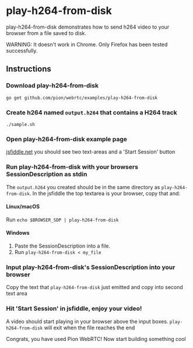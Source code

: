 # play-h264-from-disk
play-h264-from-disk demonstrates how to send h264 video to your browser from a file saved to disk.

WARNING: It doesn't work in Chrome. Only Firefox has been tested successfully.


## Instructions
### Download play-h264-from-disk
```
go get github.com/pion/webrtc/examples/play-h264-from-disk
```

### Create h264 named `output.h264` that contains a H264 track
```
./sample.sh
```

### Open play-h264-from-disk example page
[jsfiddle.net](https://jsfiddle.net/234b95ja/) you should see two text-areas and a 'Start Session' button

### Run play-h264-from-disk with your browsers SessionDescription as stdin
The `output.h264` you created should be in the same directory as `play-h264-from-disk`. In the jsfiddle the top textarea is your browser, copy that and:

#### Linux/macOS
Run `echo $BROWSER_SDP | play-h264-from-disk`
#### Windows
1. Paste the SessionDescription into a file.
1. Run `play-h264-from-disk < my_file`

### Input play-h264-from-disk's SessionDescription into your browser
Copy the text that `play-h264-from-disk` just emitted and copy into second text area

### Hit 'Start Session' in jsfiddle, enjoy your video!
A video should start playing in your browser above the input boxes. `play-h264-from-disk` will exit when the file reaches the end

Congrats, you have used Pion WebRTC! Now start building something cool
